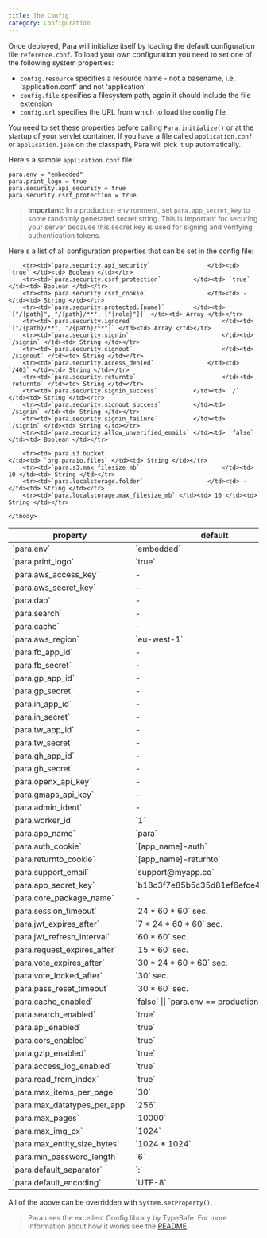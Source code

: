 ```yaml
---
title: The Config
category: Configuration
---
```


Once deployed, Para will initialize itself by loading the default configuration file `reference.conf`.
To load your own configuration you need to set one of the following system properties:

- `config.resource` specifies a resource name - not a basename, i.e. 'application.conf' and not 'application'
- `config.file` specifies a filesystem path, again it should include the file extension
- `config.url` specifies the URL from which to load the config file

You need to set these properties before calling `Para.initialize()` or at the startup of your servlet container.
If you have a file called `application.conf` or `application.json` on the classpath, Para will pick it up automatically.

Here's a sample `application.conf` file:

```
para.env = "embedded"
para.print_logo = true
para.security.api_security = true
para.security.csrf_protection = true
```

> **Important:** In a production environment, set `para.app_secret_key` to some randomly generated secret string.
> This is important for securing your server because this secret key is used for signing and verifying authentication tokens.

Here's a list of all configuration properties that can be set in the config file:

<table class="table table-striped">
	<thead>
		<tr>
			<th>property</th>
			<th>default</th>
			<th>type</th>
		</tr>
	</thead>
	<tbody>
		<tr><td>`para.env`									</td><td>	`embedded`</td><td>String</td></tr>
		<tr><td>`para.print_logo`						</td><td>`true`</td><td>Boolean</td></tr>
		<tr><td>`para.aws_access_key`				</td><td>-</td><td>String</td></tr>
		<tr><td>`para.aws_secret_key`				</td><td>-</td><td>String</td></tr>
		<tr><td>`para.dao`									</td><td>-</td><td>String</td></tr>
		<tr><td>`para.search`								</td><td>-</td><td>String</td></tr>
		<tr><td>`para.cache`								</td><td>-</td><td>String</td></tr>
		<tr><td>`para.aws_region`						</td><td>`eu-west-1`</td><td>String</td></tr>
		<tr><td>`para.fb_app_id`						</td><td>-</td><td>String</td></tr>
		<tr><td>`para.fb_secret`						</td><td>-</td><td>String</td></tr>
		<tr><td>`para.gp_app_id`						</td><td>-</td><td>String</td></tr>
		<tr><td>`para.gp_secret`						</td><td>-</td><td>String</td></tr>
		<tr><td>`para.in_app_id`						</td><td>-</td><td>String</td></tr>
		<tr><td>`para.in_secret`						</td><td>-</td><td>String</td></tr>
		<tr><td>`para.tw_app_id`						</td><td>-</td><td>String</td></tr>
		<tr><td>`para.tw_secret`						</td><td>-</td><td>String</td></tr>
		<tr><td>`para.gh_app_id`						</td><td>-</td><td>String</td></tr>
		<tr><td>`para.gh_secret`						</td><td>-</td><td>String</td></tr>
		<tr><td>`para.openx_api_key`				</td><td>-</td><td>String</td></tr>
		<tr><td>`para.gmaps_api_key`				</td><td>-</td><td>String</td></tr>
		<tr><td>`para.admin_ident`					</td><td>-</td><td>String</td></tr>
		<tr><td>`para.worker_id`						</td><td>`1`</td><td>String</td></tr>
		<tr><td>`para.app_name`							</td><td>`para`</td><td>String</td></tr>
		<tr><td>`para.auth_cookie`					</td><td>`[app_name]-auth`</td><td>String</td></tr>
		<tr><td>`para.returnto_cookie`			</td><td>`[app_name]-returnto`</td><td>String</td></tr>
		<tr><td>`para.support_email`				</td><td>`support@myapp.co`</td><td>String</td></tr>
		<tr><td>`para.app_secret_key`				</td><td>`b18c3f7e85b5c35d81ef6efce4870709`</td><td>String</td></tr>
		<tr><td>`para.core_package_name`		</td><td>-</td><td>String</td></tr>
		<tr><td>`para.session_timeout`			</td><td>`24 * 60 * 60` sec.</td><td>Long</td></tr>
		<tr><td>`para.jwt_expires_after`		</td><td>`7 * 24 * 60 * 60` sec.</td><td>Long</td></tr>
		<tr><td>`para.jwt_refresh_interval`	</td><td>`60 * 60` sec.</td><td>Long</td></tr>
		<tr><td>`para.request_expires_after`</td><td>`15 * 60` sec.</td><td>Long</td></tr>
		<tr><td>`para.vote_expires_after`		</td><td>`30 * 24 * 60 * 60` sec.</td><td>Long</td></tr>
		<tr><td>`para.vote_locked_after`		</td><td>`30` sec.</td><td>Long</td></tr>
		<tr><td>`para.pass_reset_timeout`		</td><td>`30 * 60` sec.</td><td>Long</td></tr>
		<tr><td>`para.cache_enabled`				</td><td>`false` || `para.env == production`</td><td>Boolean</td></tr>
		<tr><td>`para.search_enabled`				</td><td>`true`</td><td>Boolean</td></tr>
		<tr><td>`para.api_enabled`					</td><td>`true`</td><td>Boolean</td></tr>
		<tr><td>`para.cors_enabled`					</td><td>`true`</td><td>Boolean</td></tr>
		<tr><td>`para.gzip_enabled`					</td><td>`true`</td><td>Boolean</td></tr>
		<tr><td>`para.access_log_enabled`		</td><td>`true`</td><td>Boolean</td></tr>
		<tr><td>`para.read_from_index`			</td><td>`true`</td><td>Boolean</td></tr>
		<tr><td>`para.max_items_per_page`		</td><td>`30`</td><td>Integer</td></tr>
		<tr><td>`para.max_datatypes_per_app`</td><td>`256`</td><td>Integer</td></tr>
		<tr><td>`para.max_pages`						</td><td>`10000`</td><td>Integer</td></tr>
		<tr><td>`para.max_img_px`						</td><td>`1024`</td><td>Integer</td></tr>
		<tr><td>`para.max_entity_size_bytes`</td><td>`1024 * 1024`</td><td>Integer</td></tr>
		<tr><td>`para.min_password_length`	</td><td>`6`</td><td>Integer</td></tr>
		<tr><td>`para.default_separator`		</td><td>`:`</td><td>String</td></tr>
		<tr><td>`para.default_encoding`			</td><td>`UTF-8`</td><td>String</td></tr>

		<tr><td>`para.security.api_security`				</td><td> `true` </td><td> Boolean </td></tr>
		<tr><td>`para.security.csrf_protection`			</td><td> `true` </td><td> Boolean </td></tr>
		<tr><td>`para.security.csrf_cookie`					</td><td> - </td><td> String </td></tr>
		<tr><td>`para.security.protected.{name}`		</td><td> `["/{path}", "/{path}/**", ["{role}"]]` </td><td> Array </td></tr>
		<tr><td>`para.security.ignored`							</td><td> `["/{path}/**", "/{path}/**"]` </td><td> Array </td></tr>
		<tr><td>`para.security.signin`							</td><td> `/signin` </td><td> String </td></tr>
		<tr><td>`para.security.signout`							</td><td> `/signout` </td><td> String </td></tr>
		<tr><td>`para.security.access_denied`				</td><td> `/403` </td><td> String </td></tr>
		<tr><td>`para.security.returnto`						</td><td> `returnto` </td><td> String </td></tr>
		<tr><td>`para.security.signin_success`			</td><td> `/` </td><td> String </td></tr>
		<tr><td>`para.security.signout_success`			</td><td> `/signin` </td><td> String </td></tr>
		<tr><td>`para.security.signin_failure`			</td><td> `/signin` </td><td> String </td></tr>
		<tr><td>`para.security.allow_unverified_emails`	</td><td> `false` </td><td> Boolean </td></tr>

		<tr><td>`para.s3.bucket`										</td><td> `org.paraio.files` </td><td> String </td></tr>
		<tr><td>`para.s3.max_filesize_mb`						</td><td> 10 </td><td> String </td></tr>
		<tr><td>`para.localstorage.folder`					</td><td> - </td><td> String </td></tr>
		<tr><td>`para.localstorage.max_filesize_mb`	</td><td> 10 </td><td> String </td></tr>

	</tbody>
</table>

All of the above can be overridden with `System.setProperty()`.

> Para uses the excellent Config library by TypeSafe. For more information about how it works
> see the [README](https://github.com/typesafehub/config/blob/master/README.md).
